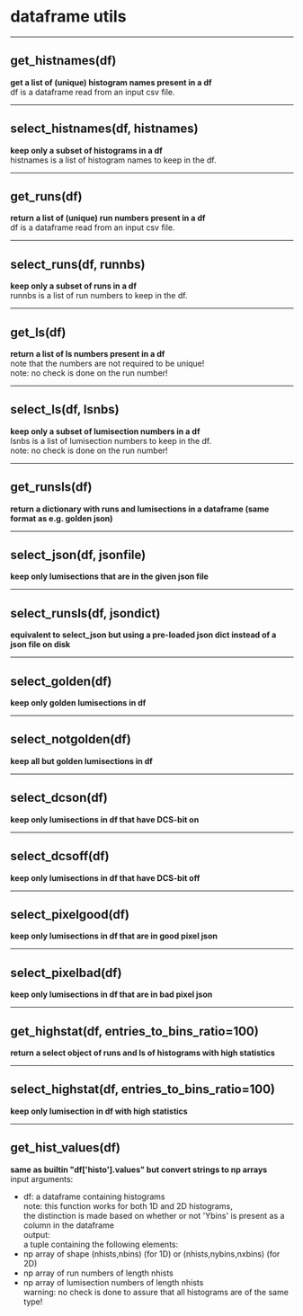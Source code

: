 # dataframe utils  
  
- - -    
## get\_histnames(df)  
**get a list of (unique) histogram names present in a df**  
df is a dataframe read from an input csv file.  
  
- - -    
## select\_histnames(df, histnames)  
**keep only a subset of histograms in a df**  
histnames is a list of histogram names to keep in the df.  
  
- - -    
## get\_runs(df)  
**return a list of (unique) run numbers present in a df**  
df is a dataframe read from an input csv file.  
  
- - -    
## select\_runs(df, runnbs)  
**keep only a subset of runs in a df**  
runnbs is a list of run numbers to keep in the df.  
  
- - -    
## get\_ls(df)  
**return a list of ls numbers present in a df**  
note that the numbers are not required to be unique!  
note: no check is done on the run number!  
  
- - -    
## select\_ls(df, lsnbs)  
**keep only a subset of lumisection numbers in a df**  
lsnbs is a list of lumisection numbers to keep in the df.  
note: no check is done on the run number!  
  
- - -    
## get\_runsls(df)  
**return a dictionary with runs and lumisections in a dataframe (same format as e.g. golden json)**  
  
- - -    
## select\_json(df, jsonfile)  
**keep only lumisections that are in the given json file**  
  
- - -    
## select\_runsls(df, jsondict)  
**equivalent to select\_json but using a pre-loaded json dict instead of a json file on disk**  
  
- - -    
## select\_golden(df)  
**keep only golden lumisections in df**  
  
- - -    
## select\_notgolden(df)  
**keep all but golden lumisections in df**  
  
- - -    
## select\_dcson(df)  
**keep only lumisections in df that have DCS-bit on**  
  
- - -    
## select\_dcsoff(df)  
**keep only lumisections in df that have DCS-bit off**  
  
- - -    
## select\_pixelgood(df)  
**keep only lumisections in df that are in good pixel json**  
  
- - -    
## select\_pixelbad(df)  
**keep only lumisections in df that are in bad pixel json**  
  
- - -    
## get\_highstat(df, entries\_to\_bins\_ratio=100)  
**return a select object of runs and ls of histograms with high statistics**  
  
- - -    
## select\_highstat(df, entries\_to\_bins\_ratio=100)  
**keep only lumisection in df with high statistics**  
  
- - -    
## get\_hist\_values(df)  
**same as builtin "df['histo'].values" but convert strings to np arrays**  
input arguments:  
- df: a dataframe containing histograms  
note: this function works for both 1D and 2D histograms,  
the distinction is made based on whether or not 'Ybins' is present as a column in the dataframe  
output:  
a tuple containing the following elements:  
- np array of shape (nhists,nbins) (for 1D) or (nhists,nybins,nxbins) (for 2D)  
- np array of run numbers of length nhists  
- np array of lumisection numbers of length nhists  
warning: no check is done to assure that all histograms are of the same type!  
  
